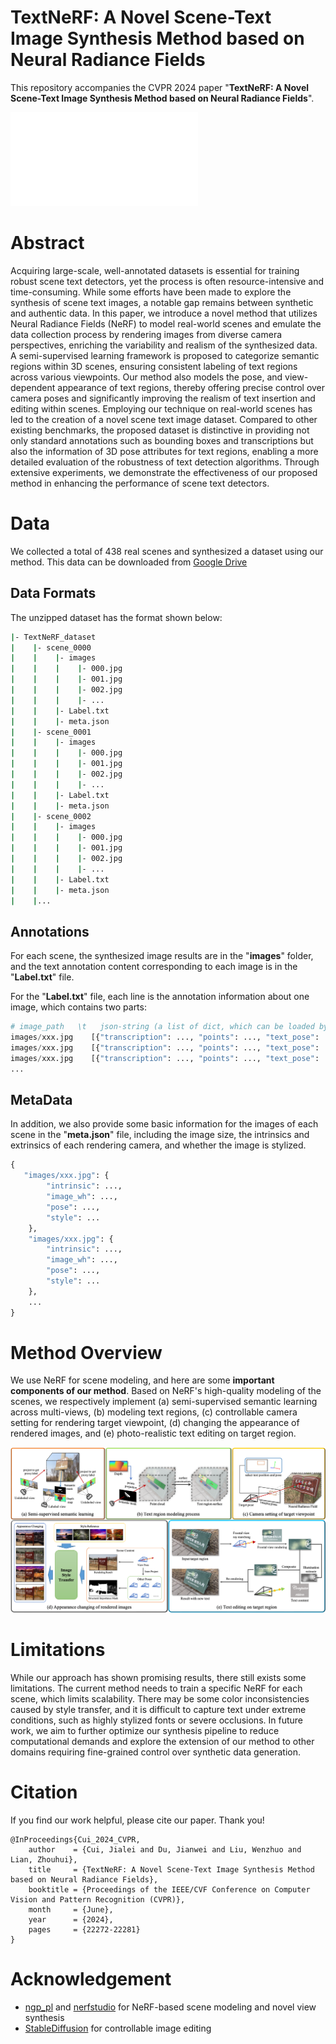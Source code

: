 # TextNeRF: A Novel Scene-Text Image Synthesis Method based on Neural Radiance Fields
 This repository accompanies the CVPR 2024 paper "__TextNeRF: A Novel Scene-Text Image Synthesis Method based on Neural Radiance Fields__".
 
![](figs/teaser.pdf)
# Abstract
Acquiring large-scale, well-annotated datasets is essential for training robust scene text detectors, yet the process is often resource-intensive and time-consuming. While some efforts have been made to explore the synthesis of scene text images, a notable gap remains between synthetic and authentic data. In this paper, we introduce a novel method that utilizes Neural Radiance Fields (NeRF) to model real-world scenes and emulate the data collection process by rendering images from diverse camera perspectives, enriching the variability and realism of the synthesized data. A semi-supervised learning framework is proposed to categorize semantic regions within 3D scenes, ensuring consistent labeling of text regions across various viewpoints. Our method also models the pose, and view-dependent appearance of text regions, thereby offering precise control over camera poses and significantly improving the realism of text insertion and editing within scenes. Employing our technique on real-world scenes has led to the creation of a novel scene text image dataset. Compared to other existing benchmarks, the proposed dataset is distinctive in providing not only standard annotations such as bounding boxes and transcriptions but also the information of 3D pose attributes for text regions, enabling a more detailed evaluation of the robustness of text detection algorithms. Through extensive experiments, we demonstrate the effectiveness of our proposed method in enhancing the performance of scene text detectors.

# Data
We collected a total of 438 real scenes and synthesized a dataset using our method. 
This data can be downloaded from [Google Drive](https://drive.google.com/drive/folders/1mp60VcXW3cylIuZvRI4U1NBzANFmCclO?usp=drive_link)

## Data Formats
The unzipped dataset has the format shown below:
```sh
|- TextNeRF_dataset
|    |- scene_0000
|    |    |- images
|    |    |    |- 000.jpg
|    |    |    |- 001.jpg
|    |    |    |- 002.jpg
|    |    |    |- ...
|    |    |- Label.txt
|    |    |- meta.json
|    |- scene_0001
|    |    |- images
|    |    |    |- 000.jpg
|    |    |    |- 001.jpg
|    |    |    |- 002.jpg
|    |    |    |- ...
|    |    |- Label.txt
|    |    |- meta.json
|    |- scene_0002
|    |    |- images
|    |    |    |- 000.jpg
|    |    |    |- 001.jpg
|    |    |    |- 002.jpg
|    |    |    |- ...
|    |    |- Label.txt
|    |    |- meta.json
|    |...
```

## Annotations
For each scene, the synthesized image results are in the "__images__" folder, and the text annotation content corresponding to each image is in the "__Label.txt__" file. 

For the "__Label.txt__" file, each line is the annotation information about one image, which contains two parts:

```py
# image_path   \t   json-string (a list of dict, which can be loaded by json.loads() function)
images/xxx.jpg    [{"transcription": ..., "points": ..., "text_pose": ...}, ...]
images/xxx.jpg    [{"transcription": ..., "points": ..., "text_pose": ...}, ...]
images/xxx.jpg    [{"transcription": ..., "points": ..., "text_pose": ...}, ...]
...
```

## MetaData
In addition, we also provide some basic information for the images of each scene in the "__meta.json__" file, including the image size, the intrinsics and extrinsics of each rendering camera, and whether the image is stylized.
```py
{
   "images/xxx.jpg": {
        "intrinsic": ...,
        "image_wh": ...,
        "pose": ...,
        "style": ...
    },
    "images/xxx.jpg": {
        "intrinsic": ...,
        "image_wh": ...,
        "pose": ...,
        "style": ...
    },
    ...
}
```

# Method Overview
We use NeRF for scene modeling, and here are some __important components of our method__. Based on NeRF's high-quality modeling of the scenes, we respectively implement (a) semi-supervised semantic learning across multi-views, (b) modeling text regions, (c) controllable camera setting for rendering target viewpoint, (d) changing the appearance of rendered images, and (e) photo-realistic text editing on target region.

![](figs/method.png)


# Limitations
While our approach has shown promising results, there still exists some limitations. 
The current method needs to train a specific NeRF for each scene, which limits scalability.
There may be some color inconsistencies caused by style transfer, and it is difficult to capture text under extreme conditions, such as highly stylized fonts or severe occlusions. 
In future work, we aim to further optimize our synthesis pipeline to reduce computational demands and explore the extension of our method to other domains requiring fine-grained control over synthetic data generation. 

# Citation
If you find our work helpful, please cite our paper. Thank you!
```
@InProceedings{Cui_2024_CVPR,
    author    = {Cui, Jialei and Du, Jianwei and Liu, Wenzhuo and Lian, Zhouhui},
    title     = {TextNeRF: A Novel Scene-Text Image Synthesis Method based on Neural Radiance Fields},
    booktitle = {Proceedings of the IEEE/CVF Conference on Computer Vision and Pattern Recognition (CVPR)},
    month     = {June},
    year      = {2024},
    pages     = {22272-22281}
}
```

# Acknowledgement
- [ngp_pl](https://github.com/kwea123/ngp_pl) and [nerfstudio](https://github.com/nerfstudio-project/nerfstudio) for NeRF-based scene modeling and novel view synthesis
- [StableDiffusion](https://github.com/CompVis/stable-diffusion) for controllable image editing

